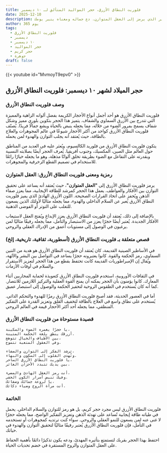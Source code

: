 ```yaml
---
title: فلوريت النطاق الأزرق، حجر المواليد المتألق لـ ١٠ ديسمبر
date: 2025-12-10
description: اشعر بأهمية فلوريت النطاق الأزرق، حجر المواليد لـ ١٠ ديسمبر الذي يرمز إلى العقل المتوازن. دع جماله ومعناه ينير يومك.
author: 365 يوم
tags:
  - فلوريت النطاق الأزرق
  - ديسمبر
  - ١٠ ديسمبر
  - حجر المواليد
  - حجر كريم
  - جوهرة
draft: false
---
```


{{< youtube id="MvmoyT9epv0" >}}

## حجر الميلاد لشهر ١٠ ديسمبر: فلوريت النطاق الأزرق

### وصف فلوريت النطاق الأزرق

فلوريت النطاق الأزرق هو أحد أجمل أنواع الأحجار الكريمة بفضل ألوانه الزاهية والمميزة التي تتدرج بين الأزرق السماوي والشفاف. يتميز هذا الحجر بتكوين بلوري مميز وشكل شفاف يسمح بمرور الضوء من خلاله، مما يجعله ينبض بالحياة ويشع جمالًا فريدًا. يُصنّف فلوريت النطاق الأزرق كواحد من أكثر الأحجار شيوعًا في عالم المجوهرات والعلاج بالطاقة، حيث يُعتقد أنه يجلب التوازن والهدوء لمن يحمله.

يتكون فلوريت النطاق الأزرق من فلوريد الكالسيوم، ويُعثر عليه في العديد من المناطق حول العالم مثل الصين، المكسيك، وجنوب أفريقيا. يُعرف الحجر أيضًا بصلابته النسبية وبقدرته على التفاعل مع الضوء بطريقة تخلق ألوانًا مذهلة، وهو ما يجعله خيارًا رائعًا للاستخدام في تصميم القطع الزخرفية والمجوهرات.

### رمزية ومعنى فلوريت النطاق الأزرق: العقل المتوازن

يرمز فلوريت النطاق الأزرق إلى **"العقل المتوازن"**، حيث يُعتقد أنه يساعد على تحقيق التوازن بين الأفكار والعواطف. يعمل هذا الحجر كمرشد للطاقة الإيجابية، مما يعزز صفاء الذهن ويُحفز على اتخاذ القرارات الصحيحة. اللون الأزرق الهادئ الذي يميز فلوريت النطاق الأزرق يُعبر عن السلام الداخلي والهدوء، مما يجعله مثاليًا لأولئك الذين يسعون للتغلب على التوتر أو الفوضى الذهنية.

بالإضافة إلى ذلك، يُعتقد أن فلوريت النطاق الأزرق يعزز الإبداع ويُفتح العقل لاستيعاب الأفكار الجديدة. يُعتبر أيضًا حجرًا يعزز من الاستبصار والتأمل، مما يجعله رفيقًا مثاليًا لمن يرغبون في الوصول إلى مستويات أعمق من الإدراك العقلي والروحي.

### قصص متعلقة بـ فلوريت النطاق الأزرق (أسطورية، ثقافية، تاريخية، إلخ)

في الأساطير الصينية القديمة، كان يُعتقد أن فلوريت النطاق الأزرق هو هدية من التنين السماوي، رمز الحكمة والقوة. كانوا يعتبرونه حجرًا يساعد في التواصل بين البشر والآلهة، ويُقال إن الإمبراطوريات القديمة كانت تحتفظ بقطع من هذا الحجر لتعزيز الاستقرار والسلام في أوقات الأزمات.

في الثقافات الأوروبية، استخدم فلوريت النطاق الأزرق كتعويذة لحماية المحاربين أثناء المعارك. كانوا يؤمنون بأن الحجر يمكنه أن يمنح القوة العقلية والتركيز اللازمين للانتصار. كما أنه كان يُستخدم في الطقوس الروحية لتحفيز الحكمة والوصول إلى استبصار عميق.

أما في العصور الحديثة، فقد أصبح فلوريت النطاق الأزرق رمزًا للهدوء والتحكم الذاتي. يُستخدم على نطاق واسع في العلاج بالطاقة لتخفيف القلق وتعزيز القدرة على التفكير المنطقي، مما يجعله أحد أكثر الأحجار قيمة في العالم الروحي.

### قصيدة مستوحاة من فلوريت النطاق الأزرق

```
يا حجرًا يغمره الضوء والسكينة،  
أزرقك ينطق بلغة الحكمة المتينة.  
بين الأطياف والخيال تتوهج،  
وفي العقول المتعبة تتموج.  

ترشد الفكر إلى التوازن والصفاء،  
وتُهدي القلوب إلى السكون والبهاء.  
يا فلوريت النطاق الأزرق الساحر،  
بين يديك تتبدد الأحزان العاثر.  

أنت رمز العقل الهادئ والمضيء،  
وفيك تنبض أسرار الكون الخفي.  
يا لروعة جمالك وصفائك،  
أنت مرآة الروح وضياء ذكائك.  
```

### الخاتمة

فلوريت النطاق الأزرق ليس مجرد حجر كريم، بل هو رمز للتوازن والسلام الداخلي. يحمل في طياته طاقة إيجابية تُساعد على تهدئة الذهن وتعزيز التفكير الواضح، مما يجعله حجرًا لا غنى عنه لمن يسعون للنمو العقلي والروحي. سواء كنت ترتديه كمجوهرات أو تستخدمه في التأمل، فإن فلوريت النطاق الأزرق يُعتبر رفيقًا مثاليًا لتحقيق التوازن والهدوء في حياتك.

احتفظ بهذا الحجر بقربك لتستمتع بتأثيره المهدئ، ودعه يكون تذكيرًا دائمًا بأهمية الحفاظ على العقل المتوازن والروح المستقرة في خضم تحديات الحياة.